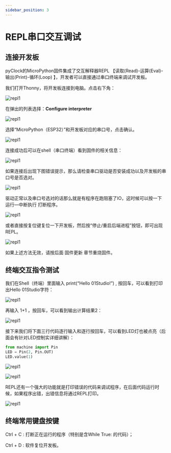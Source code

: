 ```yaml
---
sidebar_position: 3
---
```


# REPL串口交互调试

## 连接开发板

pyClock的MicroPython固件集成了交互解释器REPL 【读取(Read)-运算(Eval)-输出(Print)-循环(Loop) 】，开发者可以直接通过串口终端来调试开发板。

我们打开Thonny，将开发板连接到电脑。点击右下角：

![repl1](./img/repl/repl1.png)


在弹出的列表选择：**Configure interpreter**

![repl1](./img/repl/repl2.png)

选择“MicroPython（ESP32）”和开发板对应的串口号，点击确认。

![repl1](./img/repl/repl3.png)

连接成功后可以在shell（串口终端）看到固件的相关信息：

![repl1](./img/repl/repl4.png)

如果连接后出现下图错误提示，那么请检查串口驱动是否安装成功以及开发板的串口号是否选对。

![repl1](./img/repl/repl5.png)

驱动正常以及串口号选对的话那么就是有程序在跑阻塞了IO，这时候可以按一下 运行—中断执行 打断程序。

![repl1](./img/repl/repl6.png)

或者直接按复位键复位一下开发板，然后按“停止/重启后端进程”按钮，即可出现REPL。

![repl1](./img/repl/repl7.png)

如果上述方法无效，请按后面 固件更新 章节重烧固件。

## 终端交互指令测试

我们在Shell（终端）里面输入 print(“Hello 01Studio!”) , 按回车，可以看到打印出Hello 01Studio字符：

![repl1](./img/repl/repl8.png)


再输入 1+1 ，按回车，可以看到输出计算结果2：

![repl1](./img/repl/repl9.png)


接下来我们将下面三行代码逐行输入和逐行按回车，可以看到LED灯也被点亮（后面会有针对LED控制实详细讲解）：

```python
from machine import Pin
LED = Pin(2, Pin.OUT) 
LED.value(1) 
```

![repl1](./img/repl/repl10.png)

![repl1](./img/repl/repl11.png)

REPL还有一个强大的功能就是打印错误的代码来调试程序，在后面代码运行时候，如果程序出错，出错信息将通过REPL打印。 

![repl1](./img/repl/repl12.png)

## 终端常用键盘按键

Ctrl + C : 打断正在运行的程序（特别是含While True: 的代码）；

Ctrl + D : 软件复位开发板。